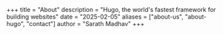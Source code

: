 +++
title = "About"
description = "Hugo, the world's fastest framework for building websites"
date = "2025-02-05"
aliases = ["about-us", "about-hugo", "contact"]
author = "Sarath Madhav"
+++

